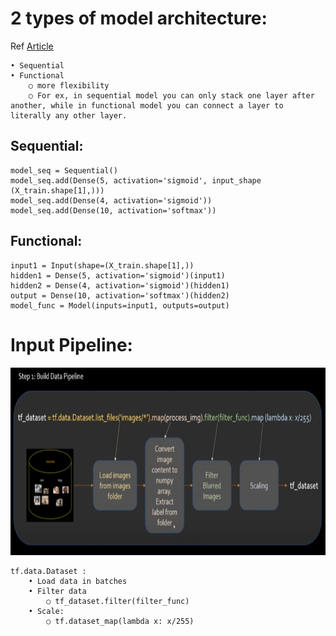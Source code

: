 # 2 types of model architecture:
Ref <a href="https://becominghuman.ai/sequential-vs-functional-model-in-keras-20684f766057">Article</a>

	• Sequential
	• Functional
		○ more flexibility
		○ For ex, in sequential model you can only stack one layer after another, while in functional model you can connect a layer to literally any other layer.


## Sequential:

    model_seq = Sequential()
    model_seq.add(Dense(5, activation='sigmoid', input_shape (X_train.shape[1],)))
    model_seq.add(Dense(4, activation='sigmoid'))
    model_seq.add(Dense(10, activation='softmax'))

## Functional:

    input1 = Input(shape=(X_train.shape[1],))
    hidden1 = Dense(5, activation='sigmoid')(input1)
    hidden2 = Dense(4, activation='sigmoid')(hidden1)
    output = Dense(10, activation='softmax')(hidden2)
    model_func = Model(inputs=input1, outputs=output)

# Input Pipeline:

<p align="center">
    <img src="https://github.com/krishnajiraoh/MyLearningMaterials/blob/main/Tensorflow/.images/input_pipeline.png" height=300 />
</p>

    tf.data.Dataset : 
        • Load data in batches
        • Filter data
            ○ tf_dataset.filter(filter_func)
        • Scale:
            ○ tf.dataset_map(lambda x: x/255)




